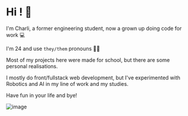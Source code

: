 
# Hi ! 👋

I'm Charli, a former engineering student, now a grown up doing code for work 💻

I'm 24 and use `they/them` pronouns 🏳️‍🌈

Most of my projects here were made for school, but there are some personal realisations.

I mostly do front/fullstack web development, but I've experimented with Robotics and AI in my line of work and my studies.

Have fun in your life and bye!

![image](https://user-images.githubusercontent.com/24934934/205170746-35d87bac-0dfc-486c-87c5-4572af81fd81.png)
